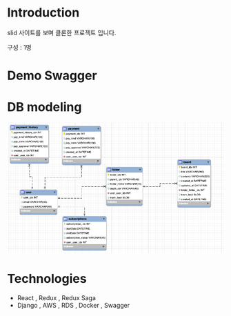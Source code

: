 # Introduction

slid 사이트를 보며 클론한 프로젝트 입니다.

구성 : 1명

# Demo Swagger

# DB modeling

![modeling](https://github.com/smilejakdu/slid_clone/blob/main/back/public/modeling.png)

# Technologies

- React , Redux , Redux Saga
- Django , AWS , RDS , Docker , Swagger
